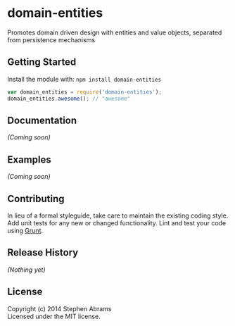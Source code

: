 # domain-entities

Promotes domain driven design with entities and value objects, separated from persistence mechanisms

## Getting Started
Install the module with: `npm install domain-entities`

```javascript
var domain_entities = require('domain-entities');
domain_entities.awesome(); // "awesome"
```

## Documentation
_(Coming soon)_

## Examples
_(Coming soon)_

## Contributing
In lieu of a formal styleguide, take care to maintain the existing coding style. Add unit tests for any new or changed functionality. Lint and test your code using [Grunt](http://gruntjs.com/).

## Release History
_(Nothing yet)_

## License
Copyright (c) 2014 Stephen Abrams  
Licensed under the MIT license.
